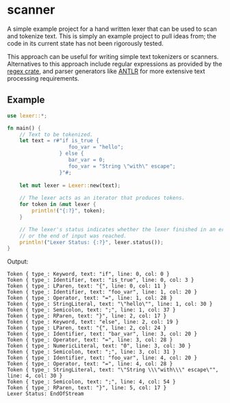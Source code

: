 # scanner
A simple example project for a hand written lexer that can be used to scan and 
tokenize text. This is simply an example project to pull ideas from; the code
in its current state has not been rigorously tested.

This approach can be useful for writing simple text tokenizers or scanners. 
Alternatives to this approach include regular expressions as provided by the 
[regex crate](https://docs.rs/regex/1.5.4/regex/), and parser generators like 
[ANTLR](https://docs.rs/antlr-rust/0.2.0/antlr_rust/) for more extensive
text processing requirements.

## Example

```rust
use lexer::*;

fn main() {
    // Text to be tokenized.
    let text = r#"if is_true {
                    foo_var = "hello";
                 } else {
                    bar_var = 0;
                    foo_var = "String \"with\" escape";
                 }"#;
                 
    let mut lexer = Lexer::new(text);
    
    // The lexer acts as an iterator that produces tokens.
    for token in &mut lexer {
        println!("{:?}", token);
    }

    // The lexer's status indicates whether the lexer finished in an error state
    // or the end of input was reached.
    println!("Lexer Status: {:?}", lexer.status());
}
```

Output:

```console
Token { type_: Keyword, text: "if", line: 0, col: 0 }
Token { type_: Identifier, text: "is_true", line: 0, col: 3 }
Token { type_: LParen, text: "{", line: 0, col: 11 }
Token { type_: Identifier, text: "foo_var", line: 1, col: 20 }
Token { type_: Operator, text: "=", line: 1, col: 28 }
Token { type_: StringLiteral, text: "\"hello\"", line: 1, col: 30 }
Token { type_: Semicolon, text: ";", line: 1, col: 37 }
Token { type_: RParen, text: "}", line: 2, col: 17 }
Token { type_: Keyword, text: "else", line: 2, col: 19 }
Token { type_: LParen, text: "{", line: 2, col: 24 }
Token { type_: Identifier, text: "bar_var", line: 3, col: 20 }
Token { type_: Operator, text: "=", line: 3, col: 28 }
Token { type_: NumericLiteral, text: "0", line: 3, col: 30 }
Token { type_: Semicolon, text: ";", line: 3, col: 31 }
Token { type_: Identifier, text: "foo_var", line: 4, col: 20 }
Token { type_: Operator, text: "=", line: 4, col: 28 }
Token { type_: StringLiteral, text: "\"String \\\"with\\\" escape\"", line: 4, col: 30 }
Token { type_: Semicolon, text: ";", line: 4, col: 54 }
Token { type_: RParen, text: "}", line: 5, col: 17 }
Lexer Status: EndOfStream
```
